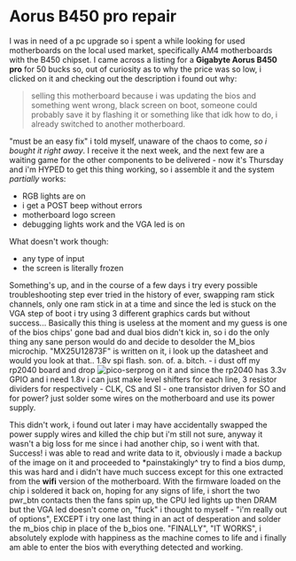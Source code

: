 # Aorus B450 pro repair
I was in need of a pc upgrade so i spent a while looking for used motherboards on the local used market, specifically AM4 motherboards with the B450 chipset.
I came across a listing for a **Gigabyte Aorus B450 pro** for 50 bucks so, out of curiosity as to why the price was so low, i clicked on it and checking out the description
i found out why:
> selling this motherboard because i was updating the bios and something went wrong, black screen on boot, someone could probably save it by flashing it or something like that idk how to do, i already switched to another motherboard.   
 
"must be an easy fix" i told myself, unaware of the chaos to come, _so i bought it right away_.
I receive it the next week, and the next few are a waiting game for the other components to be delivered - now it's Thursday and i'm HYPED to get this thing working, so i assemble it and
the system _partially_ works:
- RGB lights are on
- i get a POST beep without errors
- motherboard logo screen
- debugging lights work and the VGA led is on   

What doesn't work though:
- any type of input
- the screen is literally frozen   

Something's up, and in the course of a few days i try every possible troubleshooting step ever tried in the history of ever, swapping ram stick channels, only one ram stick in at a time and
since the led is stuck on the VGA step of boot i try using 3 different graphics cards but without success... Basically this thing is useless at the moment and my guess is one of the bios chips' gone bad and dual bios didn't kick in,
so i do the only thing any sane person would do and decide to desolder the M_bios microchip.
"MX25U12873F" is written on it, i look up the datasheet and would you look at that.. 1.8v spi flash. son. of. a. bitch. - i dust off my rp2040 board and drop ![pico-serprog](https://github.com/kukrimate/pico-serprog) on it and
since the rp2040 has 3.3v GPIO and i need 1.8v i can just make level shifters for each line, 3 resistor dividers for respectively - CLK, CS and SI - one transistor driven for SO and for power? 
just solder some wires on the motherboard and use its power supply.

This didn't work, i found out later i may have accidentally swapped the power supply wires and killed the chip but i'm still not sure, anyway it wasn't a big loss for me since i had another chip, so i went with that.
Success! i was able to read and write data to it, obviously i made a backup of the image on it and proceeded to *painstakingly^ try to find a bios dump, this was hard and i didn't have much success except for 
this one extracted from the **wifi** version of the motherboard.
With the firmware loaded on the chip i soldered it back on, hoping for any signs of life, i short the two pwr_btn contacts then the fans spin up, the CPU led lights up then DRAM but the VGA led doesn't come on, "fuck" i thought to myself - "i'm really out of options",
EXCEPT i try one last thing in an act of desperation and solder the m_bios chip in place of the b_bios one.
"FINALLY", "IT WORKS", i absolutely explode with happiness as the machine comes to life and i finally am able to enter the bios with everything detected and working.
